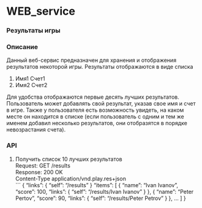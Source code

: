 # WEB_service
### Результаты игры
### Описание
Данный веб-сервис предназначен для хранения и отображения результатов некоторой игры. Результаты отображаются в виде списка
1.	Имя1 Счет1
2.	Имя2 Счет2

Для удобства отображаются первые десять лучших результатов.
Пользователь может добавлять свой результат, указав свое имя и счет в игре. Также у пользователя есть возможность увидеть, на каком месте он находится в списке (если пользователь с одним и тем же именем добавил несколько результатов, они отобразятся в порядке невозрастания счета).
### API
1. Получить список 10 лучших результатов <br />
Request: GET /results <br />
Response: 	200 OK <br />
		Content-Type application/vnd.play.res+json <br />
		```
		{
		 	“links”: {
				“self”: “/results”
			}
			“items”: [
			{
				“name”: “Ivan Ivanov”,
				“score”: 100,
				“links”: {
					“self”: “/results/Ivan Ivanov”
				}
			},
			{
				“name”: “Peter Pertov”,
				“score”: 90,
				“links”: {
					“self”: “/results/Peter Petrov”
				}
			},
			…
			]
		}
```
